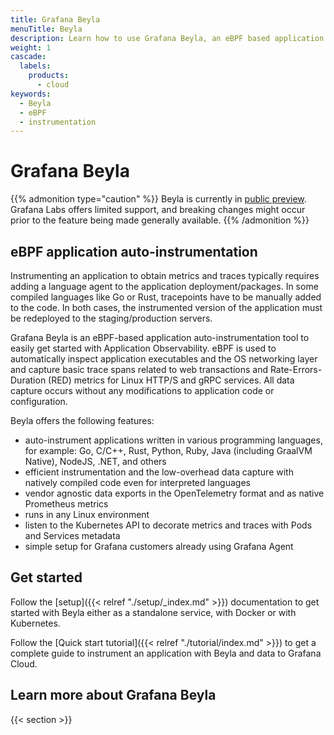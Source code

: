 ```yaml
---
title: Grafana Beyla
menuTitle: Beyla
description: Learn how to use Grafana Beyla, an eBPF based application auto-instrumentation tool.
weight: 1
cascade:
  labels:
    products:
      - cloud
keywords:
  - Beyla
  - eBPF
  - instrumentation
---
```


# Grafana Beyla

{{% admonition type="caution" %}}
Beyla is currently in [public preview](/docs/release-life-cycle/). Grafana Labs offers limited support, and breaking changes might occur prior to the feature being made generally available.
{{% /admonition %}}

## eBPF application auto-instrumentation

Instrumenting an application to obtain metrics and traces typically requires adding a language agent to the application deployment/packages. In some compiled languages like Go or Rust, tracepoints have to be manually added to the code. In both cases, the instrumented version of the application must be redeployed to the staging/production servers.

Grafana Beyla is an eBPF-based application auto-instrumentation tool to easily get started with Application Observability. eBPF is used to automatically inspect application executables and the OS networking layer and capture basic trace spans related to web transactions and Rate-Errors-Duration (RED) metrics for Linux HTTP/S and gRPC services. All data capture occurs without any modifications to application code or configuration.

Beyla offers the following features:

- auto-instrument applications written in various programming languages, for example: Go, C/C++, Rust, Python, Ruby, Java (including GraalVM Native), NodeJS, .NET, and others
- efficient instrumentation and the low-overhead data capture with natively compiled code even for interpreted languages
- vendor agnostic data exports in the OpenTelemetry format and as native Prometheus metrics
- runs in any Linux environment
- listen to the Kubernetes API to decorate metrics and traces with Pods and Services metadata
- simple setup for Grafana customers already using Grafana Agent

## Get started

Follow the [setup]({{< relref "./setup/_index.md" >}}) documentation to get started with Beyla either as a standalone
service, with Docker or with Kubernetes.

Follow the [Quick start tutorial]({{< relref "./tutorial/index.md" >}}) to get a complete guide to instrument an application with Beyla and data to Grafana Cloud.

## Learn more about Grafana Beyla

{{< section >}}
